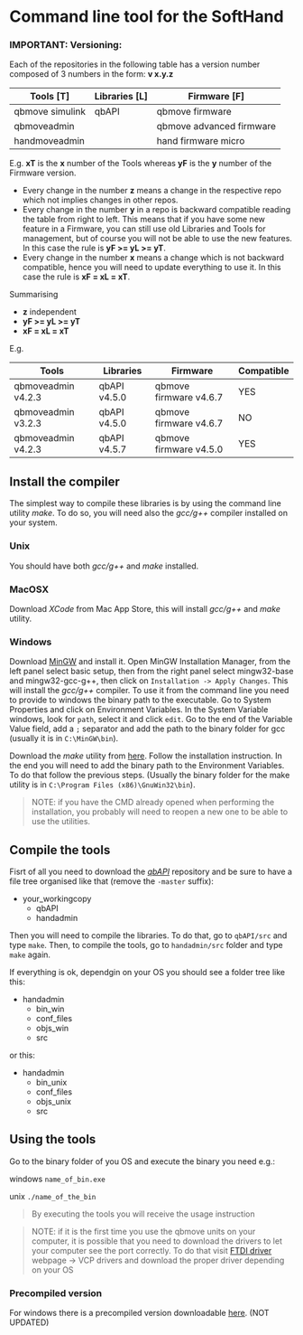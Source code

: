# Command line tool for the SoftHand

### IMPORTANT: Versioning:
Each of the repositories in the following table has a version number
composed of 3 numbers in the form: **v x.y.z**

|  Tools  [T]    |  Libraries [L] |  Firmware [F]            |
|-----------------|---------------|--------------------------|
| qbmove simulink | qbAPI         | qbmove firmware          |
| qbmoveadmin     |               | qbmove advanced firmware |
| handmoveadmin   |               | hand firmware micro      |

E.g. **xT** is the **x** number of the Tools whereas **yF** is the **y** number of the Firmware version.

- Every change in the number **z** means a change in the respective repo which not implies changes in other repos.
- Every change in the number **y** in a repo is backward compatible reading the table from right to left. This means that
if you have some new feature in a Firmware, you can still use old Libraries and Tools for management, but of course
you will not be able to use the new features. In this case the rule is **yF >= yL >= yT**.
- Every change in the number **x** means a change which is not backward compatible, hence you will need to update
everything to use it. In this case the rule is **xF = xL = xT**.

Summarising
- **z** independent
- **yF >= yL >= yT**
- **xF = xL = xT**

E.g.

| Tools              | Libraries    | Firmware               | Compatible |
|--------------------|--------------|------------------------|------------|
| qbmoveadmin v4.2.3 | qbAPI v4.5.0 | qbmove firmware v4.6.7 | YES        |
| qbmoveadmin v3.2.3 | qbAPI v4.5.0 | qbmove firmware v4.6.7 | NO         |
| qbmoveadmin v4.2.3 | qbAPI v4.5.7 | qbmove firmware v4.5.0 | YES        |

## Install the compiler

The simplest way to compile these libraries is by using the command line utility *make*.
To do so, you will need also the *gcc/g++* compiler installed on your system.

### Unix
You should have both *gcc/g++* and *make* installed. 

### MacOSX
Download *XCode* from Mac App Store, this will install *gcc/g++* and *make* utility.

### Windows
Download [MinGW](http://www.mingw.org) and install it. Open MinGW Installation
Manager, from the left panel select basic setup, then from the right panel select
mingw32-base and mingw32-gcc-g++, then click on `Installation -> Apply Changes`.
This will install the *gcc/g++* compiler. To use it from the command line you need
to provide to windows the binary path to the executable. Go to System Properties
and click on Environment Variables. In the System Variable windows, look for `path`,
select it and click `edit`. Go to the end of the Variable Value field, add a `;`
separator and add the path to the binary folder for gcc (usually it is in `C:\MinGW\bin`).

Download the *make* utility from
[here](http://gnuwin32.sourceforge.net/packages/make.htm). Follow the installation
instruction. In the end you will need to add the binary path to the Environment
Variables. To do that follow the previous steps. (Usually the binary folder
for the make utility is in `C:\Program Files (x86)\GnuWin32\bin`).

>NOTE: if you have the CMD already opened when performing the installation,
>you probably will need to reopen a new one to be able to use the utilities.

## Compile the tools

Fisrt of all you need to download the
[*qbAPI*](https://github.com/qbrobotics/qbapi)
repository and be sure to have a file tree organised like that (remove the `-master` suffix):

* your_workingcopy
    * qbAPI
    * handadmin

Then you will need to compile the libraries.
To do that, go to `qbAPI/src` and type `make`.
Then, to compile the tools, go to `handadmin/src` folder and type `make` again.

If everything is ok, dependgin on your OS you should see a folder tree like this:

* handadmin
    * bin_win
    * conf_files
    * objs_win
    * src

or this:

* handadmin
    * bin_unix
    * conf_files
    * objs_unix
    * src

## Using the tools

Go to the binary folder of you OS and execute the binary you need e.g.:

windows
`name_of_bin.exe`

unix
`./name_of_the_bin`

> By executing the tools you will receive the usage instruction

> NOTE: if it is the first time you use the qbmove units on your computer,
> it is possible that you need to download the drivers to let your computer see the port correctly.
> To do that visit [FTDI driver](http://www.ftdichip.com/Drivers/VCP.htm) webpage -> VCP drivers and download the proper driver depending on your OS

### Precompiled version

For windows there is a precompiled version downloadable [here](http://sourceforge.net/projects/qbroboticsproject/files/softhand/handadmin_win.zip/download). (NOT UPDATED)
